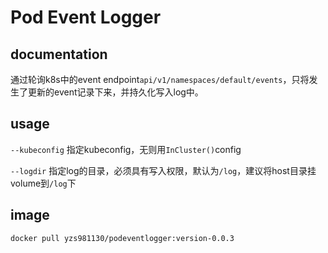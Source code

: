 # Pod Event Logger

## documentation

通过轮询k8s中的event endpoint`api/v1/namespaces/default/events`，只将发生了更新的event记录下来，并持久化写入log中。

## usage

`--kubeconfig` 指定kubeconfig，无则用`InCluster()`config

`--logdir` 指定log的目录，必须具有写入权限，默认为`/log`，建议将host目录挂volume到`/log`下

## image

`docker pull yzs981130/podeventlogger:version-0.0.3`

